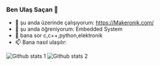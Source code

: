 ### Ben Ulaş Saçan 👋


- 🔭 şu anda üzerinde çalışıyorum: https://Makeronik.com/
- 🌱 şu anda öğreniyorum: Embedded System
- 💬 bana sor c,c++,python,elektronik
- 📫 Bana nasıl ulaşılır:

![Github stats 1](https://github-readme-stats.vercel.app/api?username=UlasSacan&show_icons=true&theme=gradient) 
![Github stats 2](https://github-readme-stats.vercel.app/api?username=UlasSacan&show_icons=true&theme=radical)
